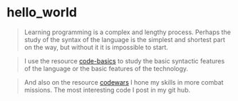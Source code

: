 # hello_world
> Learning programming is a complex and lengthy process.
Perhaps the study of the syntax of the language is the simplest and shortest part on the way, but without it it is impossible to start.

> I use the resource [code-basics](https://ru.code-basics.com/ "code-basics.com") to study the basic syntactic features of the language or the basic features of the technology.

> And also on the resource [codewars](https://www.codewars.com/ "www.codewars.com") I hone my skills in more combat missions. The most interesting code I post in my git hub.

